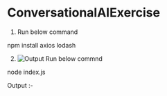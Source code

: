 # ConversationalAIExercise

1) Run below command

npm install axios lodash

2) ![Output](https://user-images.githubusercontent.com/92033826/136211172-81dcff19-231d-45b5-9532-959ad6207c10.png)
Run below commnd 

node index.js

Output :- 

